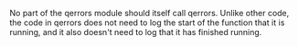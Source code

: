 No part of the qerrors module should itself call qerrors.
Unlike other code, the code in qerrors does not need to log the start of the function that it is running, and it also doesn't need to log that it has finished running.